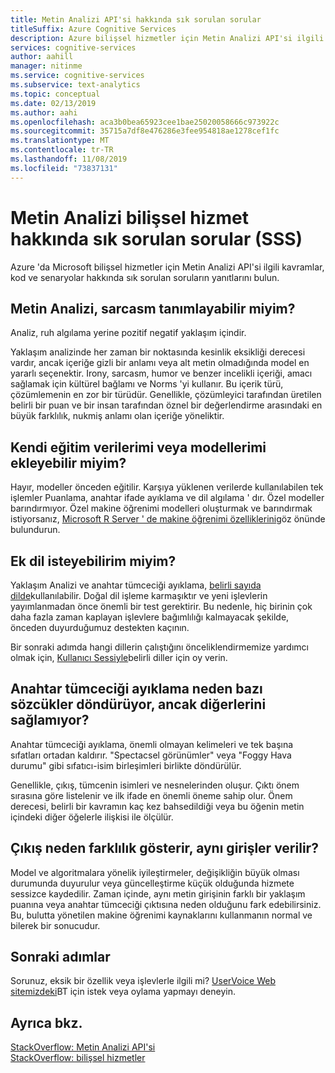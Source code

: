 ```yaml
---
title: Metin Analizi API'si hakkında sık sorulan sorular
titleSuffix: Azure Cognitive Services
description: Azure bilişsel hizmetler için Metin Analizi API'si ilgili kavramlar, kod ve senaryolar hakkında sık sorulan soruların yanıtlarını bulun.
services: cognitive-services
author: aahill
manager: nitinme
ms.service: cognitive-services
ms.subservice: text-analytics
ms.topic: conceptual
ms.date: 02/13/2019
ms.author: aahi
ms.openlocfilehash: aca3b0bea65923cee1bae25020058666c973922c
ms.sourcegitcommit: 35715a7df8e476286e3fee954818ae1278cef1fc
ms.translationtype: MT
ms.contentlocale: tr-TR
ms.lasthandoff: 11/08/2019
ms.locfileid: "73837131"
---
```

# <a name="frequently-asked-questions-faq-about-the-text-analytics-cognitive-service"></a>Metin Analizi bilişsel hizmet hakkında sık sorulan sorular (SSS)

 Azure 'da Microsoft bilişsel hizmetler için Metin Analizi API'si ilgili kavramlar, kod ve senaryolar hakkında sık sorulan soruların yanıtlarını bulun.

## <a name="can-text-analytics-identify-sarcasm"></a>Metin Analizi, sarcasm tanımlayabilir miyim?

Analiz, ruh algılama yerine pozitif negatif yaklaşım içindir.

Yaklaşım analizinde her zaman bir noktasında kesinlik eksikliği derecesi vardır, ancak içeriğe gizli bir anlamı veya alt metin olmadığında model en yararlı seçenektir. Irony, sarcasm, humor ve benzer incelikli içeriği, amacı sağlamak için kültürel bağlamı ve Norms 'yi kullanır. Bu içerik türü, çözümlemenin en zor bir türüdür. Genellikle, çözümleyici tarafından üretilen belirli bir puan ve bir insan tarafından öznel bir değerlendirme arasındaki en büyük farklılık, nukmiş anlamı olan içeriğe yöneliktir.

## <a name="can-i-add-my-own-training-data-or-models"></a>Kendi eğitim verilerimi veya modellerimi ekleyebilir miyim?

Hayır, modeller önceden eğitilir. Karşıya yüklenen verilerde kullanılabilen tek işlemler Puanlama, anahtar ifade ayıklama ve dil algılama ' dır. Özel modeller barındırmıyor. Özel makine öğrenimi modelleri oluşturmak ve barındırmak istiyorsanız, [Microsoft R Server ' de makine öğrenimi özelliklerini](https://docs.microsoft.com/r-server/r/concept-what-is-the-microsoftml-package)göz önünde bulundurun.

## <a name="can-i-request-additional-languages"></a>Ek dil isteyebilirim miyim?

Yaklaşım Analizi ve anahtar tümceciği ayıklama, [belirli sayıda dilde](text-analytics-supported-languages.md)kullanılabilir. Doğal dil işleme karmaşıktır ve yeni işlevlerin yayımlanmadan önce önemli bir test gerektirir. Bu nedenle, hiç birinin çok daha fazla zaman kaplayan işlevlere bağımlılığı kalmayacak şekilde, önceden duyurduğumuz destekten kaçının. 

Bir sonraki adımda hangi dillerin çalıştığını önceliklendirmemize yardımcı olmak için, [Kullanıcı Sessiyle](https://cognitive.uservoice.com/forums/555922-text-analytics)belirli diller için oy verin. 

## <a name="why-does-key-phrase-extraction-return-some-words-but-not-others"></a>Anahtar tümceciği ayıklama neden bazı sözcükler döndürüyor, ancak diğerlerini sağlamıyor?

Anahtar tümceciği ayıklama, önemli olmayan kelimeleri ve tek başına sıfatları ortadan kaldırır. "Spectacsel görünümler" veya "Foggy Hava durumu" gibi sıfatıcı-isim birleşimleri birlikte döndürülür.

Genellikle, çıkış, tümcenin isimleri ve nesnelerinden oluşur. Çıktı önem sırasına göre listelenir ve ilk ifade en önemli öneme sahip olur. Önem derecesi, belirli bir kavramın kaç kez bahsedildiği veya bu öğenin metin içindeki diğer öğelerle ilişkisi ile ölçülür.

## <a name="why-does-output-vary-given-identical-inputs"></a>Çıkış neden farklılık gösterir, aynı girişler verilir?

Model ve algoritmalara yönelik iyileştirmeler, değişikliğin büyük olması durumunda duyurulur veya güncelleştirme küçük olduğunda hizmete sessizce kaydedilir. Zaman içinde, aynı metin girişinin farklı bir yaklaşım puanına veya anahtar tümceciği çıktısına neden olduğunu fark edebilirsiniz. Bu, bulutta yönetilen makine öğrenimi kaynaklarını kullanmanın normal ve bilerek bir sonucudur.

## <a name="next-steps"></a>Sonraki adımlar

Sorunuz, eksik bir özellik veya işlevlerle ilgili mi? [UserVoice Web sitemizdeki](https://cognitive.uservoice.com/forums/555922-text-analytics)BT için istek veya oylama yapmayı deneyin.

## <a name="see-also"></a>Ayrıca bkz.

 [StackOverflow: Metin Analizi API'si](https://stackoverflow.com/questions/tagged/text-analytics-api)   
 [StackOverflow: bilişsel hizmetler](https://stackoverflow.com/questions/tagged/microsoft-cognitive)
